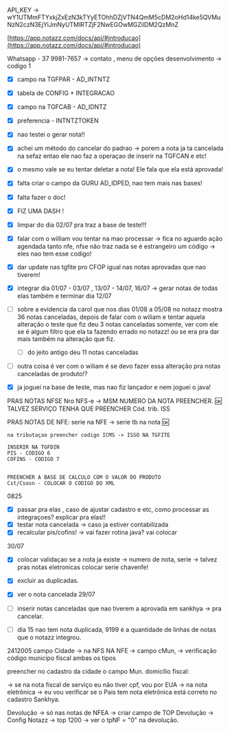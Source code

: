 API_KEY -> 
wY1UTMmFTYxkjZxEzN3kTYyETOhhDZjVTN4QmM5cDM2oHd14ke5QVMuNzN2czN3EjYiJmNyUTMlRTZjF2NwEGOwMGZilDM2QzMnZ

[https://app.notazz.com/docs/api/#introducao](https://app.notazz.com/docs/api/#introducao)


Whatsapp - 37 9981-7657 -> contato , menu de opções desenvolvimento  -> codigo 1


- [x] campo na TGFPAR - AD_INTNTZ
- [x] tabela de CONFIG + INTEGRACAO
- [x] campo na TGFCAB - AD_IDNTZ
- [x] preferencia - INTNTZTOKEN
- [x] nao testei o gerar nota!!
- [x] achei um método do cancelar do padrao -> porem a nota ja ta cancelada na sefaz entao ele nao faz a operaçao de inserir na TGFCAN e etc!
- [x] o mesmo vale se eu tentar deletar a nota! Ele fala que ela está aprovada!
- [x] falta criar o campo da GURU AD_IDPED, nao tem mais nas bases!
- [x] falta fazer o doc!
- [x] FIZ UMA DASH !
- [x] limpar do dia 02/07 pra traz a base de teste!!!
- [x] falar com o william
		vou tentar na mao processar -> fica no aguardo ação agendada
		tanto nfe, nfse não traz nada se é estrangeiro um código -> eles nao tem esse codigo!
- [x] dar update nas tgfite pro CFOP igual nas notas aprovadas que nao tiverem!
- [x] integrar dia 01/07 - 03/07 , 13/07 - 14/07, 16/07 -> gerar notas de todas elas também e terminar dia 12/07
- [ ] sobre a evidencia da carol que nos dias 01/08 a 05/08 no notazz mostra 36 notas canceladas, depois de falar com o wiliam e tentar aquela alteração o teste que fiz deu 3 notas canceladas somente, ver com ele se é algum filtro que ela ta fazendo errado no notazz! ou se era pra dar mais também na alteração que fiz.
	- [ ] do jeito antigo deu 11 notas canceladas
- [ ] outra coisa é ver com o wiliam é se devo fazer essa alteração pra notas canceladas de produto!?







- [x] ja joguei na base de teste, mas nao fiz lançador e nem joguei o java!

PRAS NOTAS NFSE
	Nro NFS-e -> MSM NUMERO DA NOTA PREENCHER. 🆗
		TALVEZ SERVIÇO TENHA QUE PREENCHER  Cód. trib. ISS

PRAS NOTAS DE NFE:
	serie na NFE -> serie tb na nota 🆗
	
	na tributaçao preencher codigo ICMS -> ISSO NA TGFITE
	
	INSERIR NA TGFDIN
	PIS - CODIGO 6
	COFINS - CODIGO 7
	
	
	PREENCHER A BASE DE CALCULO COM O VALOR DO PRODUTO
	Cst/Csosn - COLOCAR O CODIGO DO XML



0825


- [x] passar pra elas , caso de ajustar cadastro e etc, como processar as integraçoes? explicar pra elas!!
- [x] testar nota cancelada -> caso ja estiver contabilizada
- [x] recalcular pis/cofins! -> vai fazer rotina java? vai colocar 

30/07

- [x] colocar validaçao se a nota ja existe -> numero de nota, serie -> talvez pras notas eletronicas colocar serie chavenfe!
- [x] excluir as duplicadas.
- [x] ver o nota cancelada 29/07 
- [ ] inserir notas canceladas que nao tiverem a aprovada em sankhya -> pra cancelar.
- [ ] dia 15 nao tem nota duplicada, 9199 é a quantidade de linhas de notas que o notazz integrou.





2412005 campo Cidade -> na NFS
	NA NFE -> campo cMun,
-> verificação código municipo fiscal ambas os tipos

preencher no cadastro da cidade o campo Mun. domicílio fiscal:



-> se na nota fiscal de serviço eu não tiver cpf, vou por EUA
	-> na nota eletrônica -> eu vou verificar se o Pais tem nota eletrônica está correto no cadastro Sankhya.



Devolução -> só nas notas de NFEA
-> criar campo de TOP Devolução -> Config Notazz -> top 1200 -> ver o tpNF = "0" na devolução.


